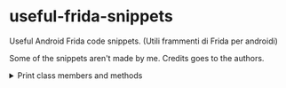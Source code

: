 # useful-frida-snippets
Useful Android Frida code snippets. (Utili frammenti di Frida per androidi)

Some of the snippets aren't made by me. Credits goes to the authors.

<details>
<summary>Print class members and methods</summary>
~~~
console.log(Object.getOwnPropertyNames(Java.use('com.example.SomeClass').__proto__).join('\n\t'));
~~~
</details>